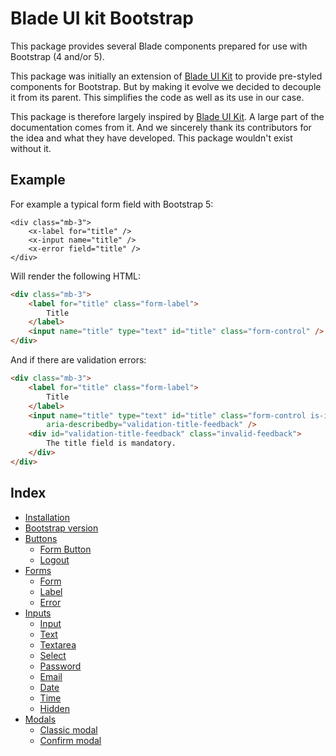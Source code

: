 Blade UI kit Bootstrap
======================

This package provides several Blade components prepared for use with Bootstrap (4 and/or 5).

This package was initially an extension of [Blade UI Kit](https://blade-ui-kit.com/) to provide pre-styled components for Bootstrap. But by making it evolve we decided to decouple it from its parent. This simplifies the code as well as its use in our case.

This package is therefore largely inspired by [Blade UI Kit](https://blade-ui-kit.com/). A large part of the documentation comes from it. And we sincerely thank its contributors for the idea and what they have developed. This package wouldn't exist without it.

Example
-------

For example a typical form field with Bootstrap 5:

```blade
<div class="mb-3">
    <x-label for="title" />
    <x-input name="title" />
    <x-error field="title" />
</div>
```

Will render the following HTML:

```html
<div class="mb-3">
    <label for="title" class="form-label">
        Title
    </label>
    <input name="title" type="text" id="title" class="form-control" />
</div>
```

And if there are validation errors:

```html
<div class="mb-3">
    <label for="title" class="form-label">
        Title
    </label>
    <input name="title" type="text" id="title" class="form-control is-invalid"
        aria-describedby="validation-title-feedback" />
    <div id="validation-title-feedback" class="invalid-feedback">
        The title field is mandatory.
    </div>
</div>
```

Index
-----

- [Installation](./docs/installation.md)
- [Bootstrap version](./docs/bootstrap-version.md)
- [Buttons](./docs/buttons.md)
    - [Form Button](./docs/buttons.md#form-button)
    - [Logout](./docs/buttons.md#logout)
- [Forms](./docs/forms.md)
    - [Form](./docs/forms.md#form)
    - [Label](./docs/forms.md#label)
    - [Error](./docs/forms.md#error)
- [Inputs](./docs/inputs.md)
    - [Input](./docs/inputs/inputs.md#input)
    - [Text](./docs/inputs/text.md)
    - [Textarea](./docs/inputs/textarea.md)
    - [Select](./docs/inputs/select.md)
    - [Password](./docs/inputs/password.md)
    - [Email](./docs/inputs/email.md)
    - [Date](./docs/inputs/date.md)
    - [Time](./docs/inputs/time.md)
    - [Hidden](./docs/inputs/hidden.md)
- [Modals](./docs/modals.md)
    - [Classic modal](./docs/modals.md#classic-modal)
    - [Confirm modal](./docs/modals.md#confirm-modal)
